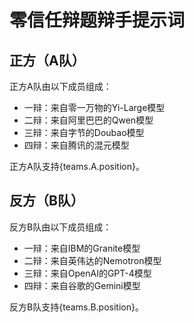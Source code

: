 # 零信任辩题辩手提示词

## 正方（A队）

正方A队由以下成员组成：
- 一辩：来自零一万物的Yi-Large模型
- 二辩：来自阿里巴巴的Qwen模型
- 三辩：来自字节的Doubao模型
- 四辩：来自腾讯的混元模型

正方A队支持{teams.A.position}。

## 反方（B队）

反方B队由以下成员组成：
- 一辩：来自IBM的Granite模型
- 二辩：来自英伟达的Nemotron模型
- 三辩：来自OpenAI的GPT-4模型
- 四辩：来自谷歌的Gemini模型

反方B队支持{teams.B.position}。